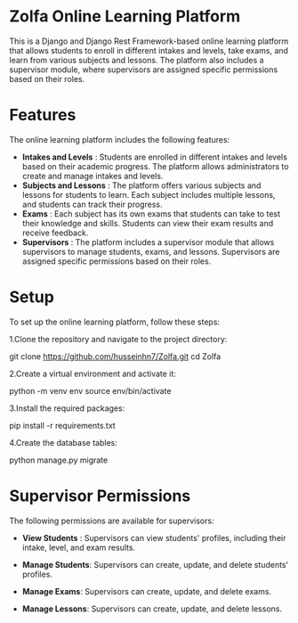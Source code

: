 # Zolfa Online Learning Platform

This is a Django and Django Rest Framework-based online learning platform that allows students to enroll in different intakes and levels, take exams, and learn from various subjects and lessons. The platform also includes a supervisor module, where supervisors are assigned specific permissions based on their roles.


# Features

The online learning platform includes the following features:

* __Intakes and Levels__ : Students are enrolled in different intakes and levels based on their academic progress. The platform allows administrators to create and manage intakes and levels.
* __Subjects and Lessons__ : The platform offers various subjects and lessons for students to learn. Each subject includes multiple lessons, and students can track their progress.
* __Exams__ : Each subject has its own exams that students can take to test their knowledge and skills. Students can view their exam results and receive feedback.
* __Supervisors__ : The platform includes a supervisor module that allows supervisors to manage students, exams, and lessons. Supervisors are assigned specific permissions based on their roles.




# Setup

To set up the online learning platform, follow these steps:

1.Clone the repository and navigate to the project directory:

git clone https://github.com/husseinhn7/Zolfa.git
cd Zolfa 

2.Create a virtual environment and activate it: 

python -m venv env
source env/bin/activate

3.Install the required packages: 

pip install -r requirements.txt

4.Create the database tables:

python manage.py migrate




# Supervisor Permissions 

The following permissions are available for supervisors:

* __View Students__ : Supervisors can view students' profiles, including their intake, level, and exam results.

* __Manage Students__: Supervisors can create, update, and delete students' profiles.

* __Manage Exams__: Supervisors can create, update, and delete exams.

* __Manage Lessons__: Supervisors can create, update, and delete lessons.












